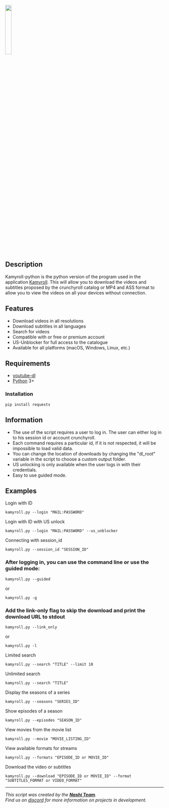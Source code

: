 <img src="https://github.com/hyugogirubato/Kamyroll-python/blob/main/Presentation/img_title.png" width="20%"></img>

## Description
Kamyroll-python is the python version of the program used in the application [Kamyroll](https://github.com/hyugogirubato/Kamyroll). This will allow you to download the videos and subtitles proposed by the crunchyroll catalog or MP4 and ASS format to allow you to view the videos on all your devices without connection.
 
## Features
- Download videos in all resolutions
- Download subtitles in all languages
- Search for videos
- Compatible with or free or premium account
- US-Unblocker for full access to the catalogue
- Available for all platforms (macOS, Windows, Linux, etc.)

## Requirements
- [youtube-dl](https://youtube-dl.org/)
- [Python](https://www.python.org/downloads/) 3+

### Installation
`pip install requests`

## Information
 - The use of the script requires a user to log in. The user can either log in to his session id or account crunchyroll.
 - Each command requires a particular id, if it is not respected, it will be impossible to load valid data.
 - You can change the location of downloads by changing the "dl_root" variable in the script to choose a custom output folder.
 - US unlocking is only available when the user logs in with their credentials.
 - Easy to use guided mode.

## Examples

Login with ID
```
kamyroll.py --login "MAIL:PASSWORD"
```

Login with ID with US unlock
```
kamyroll.py --login "MAIL:PASSWORD" --us_unblocker
```

Connecting with session_id
```
kamyroll.py --session_id "SESSION_ID"
```

### After logging in, you can use the command line or use the guided mode: 

    
    kamyroll.py --guided
    
or


    kamyroll.py -g
    

### Add the link-only flag to skip the download and print the download URL to stdout

    kamyroll.py --link_only

or

    kamyroll.py -l
    
Limited search
```
kamyroll.py --search "TITLE" --limit 10
```

Unlimited search
```
kamyroll.py --search "TITLE"
```

Display the seasons of a series
```
kamyroll.py --seasons "SERIES_ID"
```

Show episodes of a season
```
kamyroll.py --episodes "SEASON_ID"
```

View movies from the movie list
```
kamyroll.py --movie "MOVIE_LISTING_ID"
```

View available formats for streams
```
kamyroll.py --formats "EPISODE_ID or MOVIE_ID"
```

Download the video or subtitles
```
kamyroll.py --download "EPISODE_ID or MOVIE_ID" --format "SUBTITLES_FORMAT or VIDEO_FORMAT"
```

-----------------
*This script was created by the [__Nashi Team__](https://sites.google.com/view/kamyroll/home).  
Find us on [discord](https://discord.com/invite/g6JzYbh) for more information on projects in development.*
